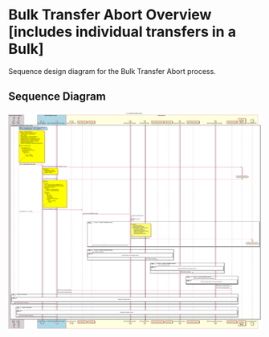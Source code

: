 # Bulk Transfer Abort Overview [includes individual transfers in a Bulk]

Sequence design diagram for the Bulk Transfer Abort process.

## Sequence Diagram

![seq-bulk-4.1.0-abort-overview.svg](../assets/diagrams/sequence/seq-bulk-4.1.0-abort-overview.svg)
